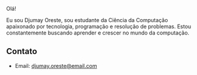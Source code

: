 Olá!

Eu sou Djumay Oreste, sou estudante da Ciência da Computação apaixonado por tecnologia, programação e resolução de problemas. Estou constantemente buscando aprender e crescer no mundo da computação.

## Contato
- Email: djumay.oreste@email.com
